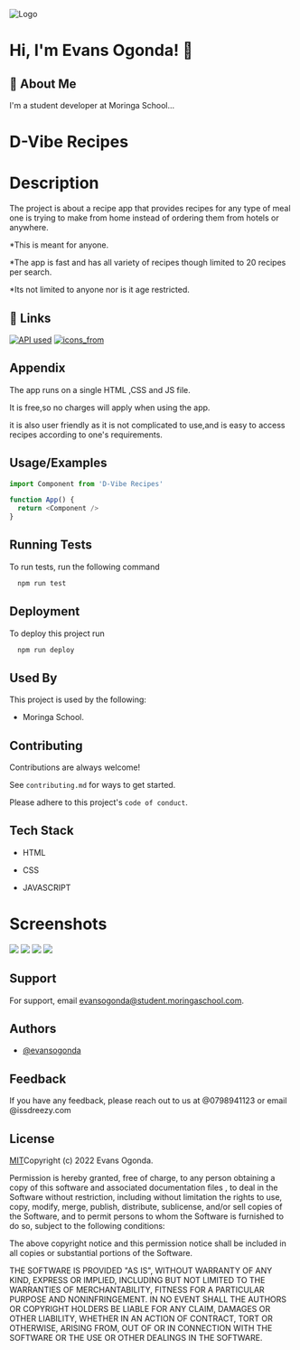 ![Logo](https://dev-to-uploads.s3.amazonaws.com/uploads/articles/th5xamgrr6se0x5ro4g6.png)


# Hi, I'm Evans Ogonda! 👋


## 🚀 About Me
I'm a student developer at Moringa School...


# D-Vibe Recipes

# Description

The project is about a recipe app that provides recipes for any type of meal one is trying to make from home instead of ordering them from hotels or anywhere.


*This is meant for anyone.

*The app is fast and has all variety of recipes though limited to 20 recipes per search.

*Its not limited to anyone nor is it age restricted.

## 🔗 Links
[![API used](https://img.shields.io/badge/api_fetched_from-000?style=for-the-badge&logo=ko-fi&logoColor=white)](https://developer.edamam.com/edamam-docs-recipe-api)
[![icons_from](https://img.shields.io/badge/icons_from-0A66C2?style=for-the-badge&logo=linkedin&logoColor=white)](https://ionic.io/ionicons/usage)



## Appendix



The app runs on a single HTML ,CSS and JS file.

It is free,so no charges will apply when using the app.

it is also user friendly as it is not complicated to use,and is easy to access recipes according to one's requirements.

## Usage/Examples

```javascript
import Component from 'D-Vibe Recipes'

function App() {
  return <Component />
}
```


## Running Tests

To run tests, run the following command

```bash
  npm run test

```

## Deployment

To deploy this project run

```bash
  npm run deploy
```



## Used By

This project is used by the following:

- Moringa School.



## Contributing

Contributions are always welcome!

See `contributing.md` for ways to get started.

Please adhere to this project's `code of conduct`.

## Tech Stack

* HTML

* CSS

* JAVASCRIPT

# Screenshots
<img src = "./assets/pic1.png">
<img src = "./assets/pic 2.png">
<img src = "./assets/pic 3.png">
<img src = "./assets/pic 4.png">


## Support

For support, email evansogonda@student.moringaschool.com.


## Authors

- [@evansogonda](https://github.com/luh-dreezy)


## Feedback

If you have any feedback, please reach out to us at @0798941123
or email @issdreezy.com

## License

[MIT](https://choosealicense.com/licenses/mit/)Copyright (c) 2022 Evans Ogonda.

Permission is hereby granted, free of charge, to any person obtaining a copy of this software and associated documentation files , to deal in the Software without restriction, including without limitation the rights to use, copy, modify, merge, publish, distribute, sublicense, and/or sell copies of the Software, and to permit persons to whom the Software is furnished to do so, subject to the following conditions:

The above copyright notice and this permission notice shall be included in all copies or substantial portions of the Software.

THE SOFTWARE IS PROVIDED "AS IS", WITHOUT WARRANTY OF ANY KIND, EXPRESS OR IMPLIED, INCLUDING BUT NOT LIMITED TO THE WARRANTIES OF MERCHANTABILITY, FITNESS FOR A PARTICULAR PURPOSE AND NONINFRINGEMENT. IN NO EVENT SHALL THE AUTHORS OR COPYRIGHT HOLDERS BE LIABLE FOR ANY CLAIM, DAMAGES OR OTHER LIABILITY, WHETHER IN AN ACTION OF CONTRACT, TORT OR OTHERWISE, ARISING FROM, OUT OF OR IN CONNECTION WITH THE SOFTWARE OR THE USE OR OTHER DEALINGS IN THE SOFTWARE.




